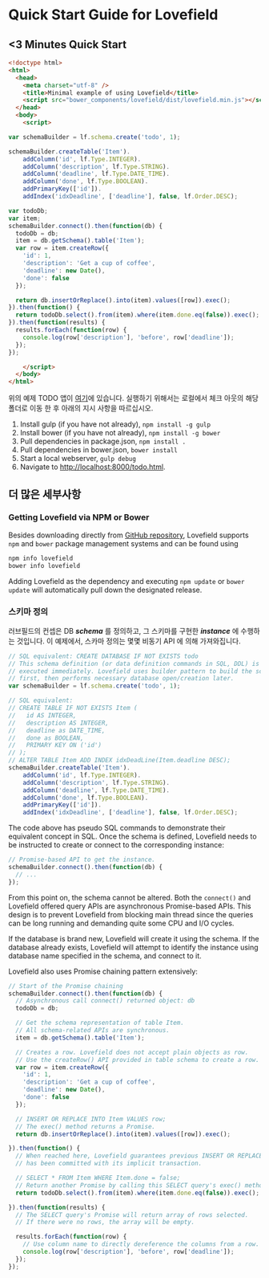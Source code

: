 # Quick Start Guide for Lovefield

## <3 Minutes Quick Start

```html
<!doctype html>
<html>
  <head>
    <meta charset="utf-8" />
    <title>Minimal example of using Lovefield</title>
    <script src="bower_components/lovefield/dist/lovefield.min.js"></script>
  </head>
  <body>
    <script>

var schemaBuilder = lf.schema.create('todo', 1);

schemaBuilder.createTable('Item').
    addColumn('id', lf.Type.INTEGER).
    addColumn('description', lf.Type.STRING).
    addColumn('deadline', lf.Type.DATE_TIME).
    addColumn('done', lf.Type.BOOLEAN).
    addPrimaryKey(['id']).
    addIndex('idxDeadline', ['deadline'], false, lf.Order.DESC);

var todoDb;
var item;
schemaBuilder.connect().then(function(db) {
  todoDb = db;
  item = db.getSchema().table('Item');
  var row = item.createRow({
    'id': 1,
    'description': 'Get a cup of coffee',
    'deadline': new Date(),
    'done': false
  });

  return db.insertOrReplace().into(item).values([row]).exec();
}).then(function() {
  return todoDb.select().from(item).where(item.done.eq(false)).exec();
}).then(function(results) {
  results.forEach(function(row) {
    console.log(row['description'], 'before', row['deadline']);
  });
});

    </script>
  </body>
</html>
```

위의 예제 TODO 앱이 [여기](https://github.com/google/lovefield/tree/master/demos/todo)에 있습니다. 실행하기 위해서는
로컬에서 체크 아웃의 해당 폴더로 이동 한 후 아래의 지시 사항을 따르십시오.

1. Install gulp (if you have not already), ```npm install -g gulp```
2. Install bower (if you have not already), ```npm install -g bower```
3. Pull dependencies in package.json, ```npm install .```
4. Pull dependencies in bower.json, ```bower install```
5. Start a local webserver, ```gulp debug```
6. Navigate to [http://localhost:8000/todo.html](http://localhost:8000/todo.html).


## 더 많은 세부사항

### Getting Lovefield via NPM or Bower

Besides downloading directly from [GitHub repository](
https://github.com/google/lovefield/tree/master/dist), Lovefield supports `npm`
and `bower` package management systems and can be found using

```bash
npm info lovefield
bower info lovefield
```

Adding Lovefield as the dependency and executing `npm update` or `bower update`
will automatically pull down the designated release.

### 스키마 정의

러브필드의 컨셉은 DB *__schema__* 를 정의하고, 그 스키마를 구현한 *__instance__* 에 수행하는 것입니다. 
이 예제에서, 스카마 정의는 몇몇 비동기 API 에 의해 가져와집니다.

```js
// SQL equivalent: CREATE DATABASE IF NOT EXISTS todo
// This schema definition (or data definition commands in SQL, DDL) is not
// executed immediately. Lovefield uses builder pattern to build the schema
// first, then performs necessary database open/creation later.
var schemaBuilder = lf.schema.create('todo', 1);

// SQL equivalent:
// CREATE TABLE IF NOT EXISTS Item (
//   id AS INTEGER,
//   description AS INTEGER,
//   deadline as DATE_TIME,
//   done as BOOLEAN,
//   PRIMARY KEY ON ('id')
// );
// ALTER TABLE Item ADD INDEX idxDeadLine(Item.deadline DESC);
schemaBuilder.createTable('Item').
    addColumn('id', lf.Type.INTEGER).
    addColumn('description', lf.Type.STRING).
    addColumn('deadline', lf.Type.DATE_TIME).
    addColumn('done', lf.Type.BOOLEAN).
    addPrimaryKey(['id']).
    addIndex('idxDeadline', ['deadline'], false, lf.Order.DESC);
```

The code above has pseudo SQL commands to demonstrate their equivalent concept
in SQL. Once the schema is defined, Lovefield needs to be instructed to create
or connect to the corresponding instance:

```js
// Promise-based API to get the instance.
schemaBuilder.connect().then(function(db) {
  // ...
});
```

From this point on, the schema cannot be altered. Both the `connect()` and
Lovefield offered query APIs are asynchronous Promise-based APIs. This design
is to prevent Lovefield from blocking main thread since the queries can be
long running and demanding quite some CPU and I/O cycles.

If the database is brand new, Lovefield will create it using the schema. If the
database already exists, Lovefield will attempt to identify the instance using
database name specified in the schema, and connect to it.

Lovefield also uses Promise chaining pattern extensively:

```js
// Start of the Promise chaining
schemaBuilder.connect().then(function(db) {
  // Asynchronous call connect() returned object: db
  todoDb = db;

  // Get the schema representation of table Item.
  // All schema-related APIs are synchronous.
  item = db.getSchema().table('Item');

  // Creates a row. Lovefield does not accept plain objects as row.
  // Use the createRow() API provided in table schema to create a row.
  var row = item.createRow({
    'id': 1,
    'description': 'Get a cup of coffee',
    'deadline': new Date(),
    'done': false
  });

  // INSERT OR REPLACE INTO Item VALUES row;
  // The exec() method returns a Promise.
  return db.insertOrReplace().into(item).values([row]).exec();

}).then(function() {
  // When reached here, Lovefield guarantees previous INSERT OR REPLACE
  // has been committed with its implicit transaction.

  // SELECT * FROM Item WHERE Item.done = false;
  // Return another Promise by calling this SELECT query's exec() method.
  return todoDb.select().from(item).where(item.done.eq(false)).exec();

}).then(function(results) {
  // The SELECT query's Promise will return array of rows selected.
  // If there were no rows, the array will be empty.

  results.forEach(function(row) {
    // Use column name to directly dereference the columns from a row.
    console.log(row['description'], 'before', row['deadline']);
  });
});
```
